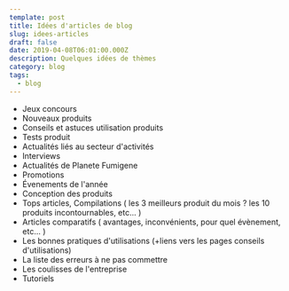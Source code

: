 ```yaml
---
template: post
title: Idées d'articles de blog
slug: idees-articles
draft: false
date: 2019-04-08T06:01:00.000Z
description: Quelques idées de thèmes
category: blog
tags:
  - blog
---
```

* Jeux concours
* Nouveaux produits
* Conseils et astuces utilisation produits
* Tests produit
* Actualités liés au secteur d'activités
* Interviews
* Actualités de Planete Fumigene
* Promotions
* Évenements de l'année
* Conception des produits
* Tops articles, Compilations ( les 3 meilleurs produit du mois ? les 10 produits incontournables, etc... )
* Articles comparatifs ( avantages, inconvénients, pour quel évènement, etc... )
* Les bonnes pratiques d'utilisations (+liens vers les pages conseils d'utilisations)
* La liste des erreurs à ne pas commettre
* Les coulisses de l'entreprise
* Tutoriels
